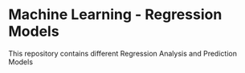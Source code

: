 # Machine Learning - Regression Models

This repository contains different Regression Analysis and Prediction Models 

